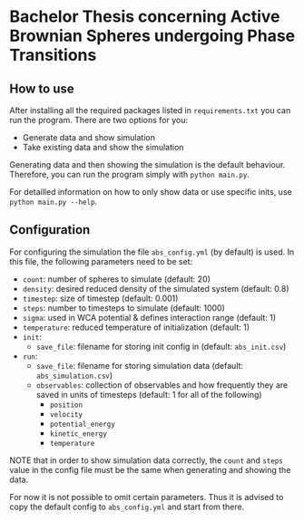 # Bachelor Thesis concerning Active Brownian Spheres undergoing Phase Transitions

## How to use

After installing all the required packages listed in `requirements.txt` you can run the program.
There are two options for you:

- Generate data and show simulation
- Take existing data and show the simulation

Generating data and then showing the simulation is the default behaviour.
Therefore, you can run the program simply with `python main.py`.

For detailled information on how to only show data or use specific inits, use `python main.py --help`.

## Configuration

For configuring the simulation the file `abs_config.yml` (by default) is used.
In this file, the following parameters need to be set:

- `count`: number of spheres to simulate (default: 20)
- `density`: desired reduced density of the simulated system (default: 0.8)
- `timestep`: size of timestep (default: 0.001)
- `steps`: number to timesteps to simulate (default: 1000)
- `sigma`: used in WCA potential & defines interaction range (default: 1)
- `temperature`: reduced temperature of initialization (default: 1)
- `init`:
    - `save_file`: filename for storing init config in (default: `abs_init.csv`)
- `run`:
    - `save_file`: filename for storing simulation data (default: `abs_simulation.csv`)
    - `observables`: collection of observables and how frequently they are saved in units of timesteps (default: 1 for all of the following)
        - `position`
        - `velocity`
        - `potential_energy`
        - `kinetic_energy`
        - `temperature`

NOTE that in order to show simulation data correctly, the `count` and `steps` value in the config file must be the same when generating and showing the data.

For now it is not possible to omit certain parameters.
Thus it is advised to copy the default config to `abs_config.yml` and start from there.

